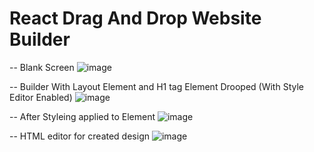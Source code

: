 # React Drag And Drop Website Builder
-- Blank Screen 
![image](https://github.com/user-attachments/assets/55470566-9ada-46c8-931d-5ebfbcd33f5f)

-- Builder With Layout Element and H1 tag Element Drooped (With Style Editor Enabled)
![image](https://github.com/user-attachments/assets/0d47a09e-fbe8-42bc-8aaf-09d400689bb8)

-- After Styleing applied to Element
![image](https://github.com/user-attachments/assets/b7d25463-0a5e-4307-a084-54be294d8e98)

-- HTML editor for created design
![image](https://github.com/user-attachments/assets/819d0c3c-67e3-4e57-8858-987581248197)
